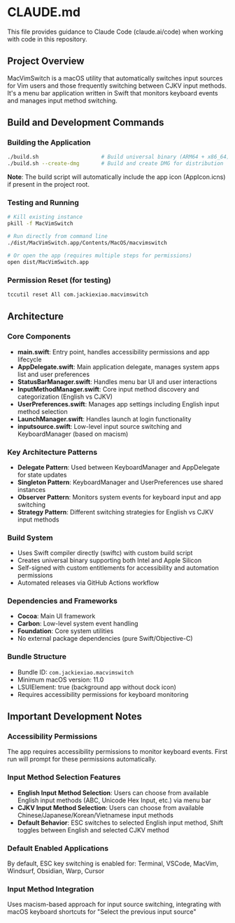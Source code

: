 # CLAUDE.md

This file provides guidance to Claude Code (claude.ai/code) when working with code in this repository.

## Project Overview

MacVimSwitch is a macOS utility that automatically switches input sources for Vim users and those frequently switching between CJKV input methods. It's a menu bar application written in Swift that monitors keyboard events and manages input method switching.

## Build and Development Commands

### Building the Application
```bash
./build.sh                    # Build universal binary (ARM64 + x86_64)
./build.sh --create-dmg       # Build and create DMG for distribution
```

**Note**: The build script will automatically include the app icon (AppIcon.icns) if present in the project root.

### Testing and Running
```bash
# Kill existing instance
pkill -f MacVimSwitch

# Run directly from command line
./dist/MacVimSwitch.app/Contents/MacOS/macvimswitch

# Or open the app (requires multiple steps for permissions)
open dist/MacVimSwitch.app
```

### Permission Reset (for testing)
```bash
tccutil reset All com.jackiexiao.macvimswitch
```

## Architecture

### Core Components
- **main.swift**: Entry point, handles accessibility permissions and app lifecycle
- **AppDelegate.swift**: Main application delegate, manages system apps list and user preferences
- **StatusBarManager.swift**: Handles menu bar UI and user interactions
- **InputMethodManager.swift**: Core input method discovery and categorization (English vs CJKV)
- **UserPreferences.swift**: Manages app settings including English input method selection
- **LaunchManager.swift**: Handles launch at login functionality
- **inputsource.swift**: Low-level input source switching and KeyboardManager (based on macism)

### Key Architecture Patterns
- **Delegate Pattern**: Used between KeyboardManager and AppDelegate for state updates
- **Singleton Pattern**: KeyboardManager and UserPreferences use shared instances
- **Observer Pattern**: Monitors system events for keyboard input and app switching
- **Strategy Pattern**: Different switching strategies for English vs CJKV input methods

### Build System
- Uses Swift compiler directly (swiftc) with custom build script
- Creates universal binary supporting both Intel and Apple Silicon
- Self-signed with custom entitlements for accessibility and automation permissions
- Automated releases via GitHub Actions workflow

### Dependencies and Frameworks
- **Cocoa**: Main UI framework
- **Carbon**: Low-level system event handling
- **Foundation**: Core system utilities
- No external package dependencies (pure Swift/Objective-C)

### Bundle Structure
- Bundle ID: `com.jackiexiao.macvimswitch`
- Minimum macOS version: 11.0
- LSUIElement: true (background app without dock icon)
- Requires accessibility permissions for keyboard monitoring

## Important Development Notes

### Accessibility Permissions
The app requires accessibility permissions to monitor keyboard events. First run will prompt for these permissions automatically.

### Input Method Selection Features
- **English Input Method Selection**: Users can choose from available English input methods (ABC, Unicode Hex Input, etc.) via menu bar
- **CJKV Input Method Selection**: Users can choose from available Chinese/Japanese/Korean/Vietnamese input methods
- **Default Behavior**: ESC switches to selected English input method, Shift toggles between English and selected CJKV method

### Default Enabled Applications
By default, ESC key switching is enabled for: Terminal, VSCode, MacVim, Windsurf, Obsidian, Warp, Cursor

### Input Method Integration
Uses macism-based approach for input source switching, integrating with macOS keyboard shortcuts for "Select the previous input source"